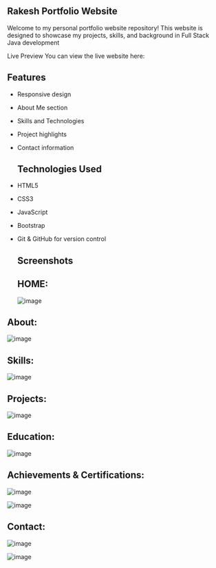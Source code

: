 ## Rakesh Portfolio Website

Welcome to my personal portfolio website repository! This website is designed to showcase my projects, skills, and background in Full Stack Java development

Live Preview
You can view the live website here:

## Features
- Responsive design
- About Me section
- Skills and Technologies
- Project highlights
- Contact information

  ##  Technologies Used
- HTML5  
- CSS3  
- JavaScript  
- Bootstrap 
- Git & GitHub for version control

  ## Screenshots

  ## HOME:
  ![image](https://github.com/user-attachments/assets/c9114526-3099-4539-80bb-f24f61e8c65d)
  
## About:
![image](https://github.com/user-attachments/assets/586ab360-dd20-407f-b003-270bd2997445)

## Skills:
![image](https://github.com/user-attachments/assets/58641f5b-ccf2-47ac-8511-631aece163bc)

## Projects:
![image](https://github.com/user-attachments/assets/afad8bfa-cd77-4f5a-945a-800afd85bfb3)

## Education:
![image](https://github.com/user-attachments/assets/98a59f52-08ad-4e07-ae99-fef032a96008)

## Achievements & Certifications:
![image](https://github.com/user-attachments/assets/6250877b-9389-4287-ab1e-65a924dd70a3)

![image](https://github.com/user-attachments/assets/f8bd0ec3-67a7-4b96-85a7-6f189ee002c2)

## Contact:
![image](https://github.com/user-attachments/assets/793a5b8b-0368-4b0c-9fc5-2d29586ccc61)

![image](https://github.com/user-attachments/assets/1a78aa7e-4ddf-4c1f-8f97-127ba7333fc1)
